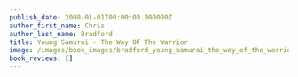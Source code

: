 ```yaml
---
publish_date: 2008-01-01T00:00:00.000000Z
author_first_name: Chris
author_last_name: Bradford
title: Young Samurai - The Way Of The Warrior
image: /images/book_images/bradford_young_samurai_the_way_of_the_warrior.jpg
book_reviews: []
---
```

